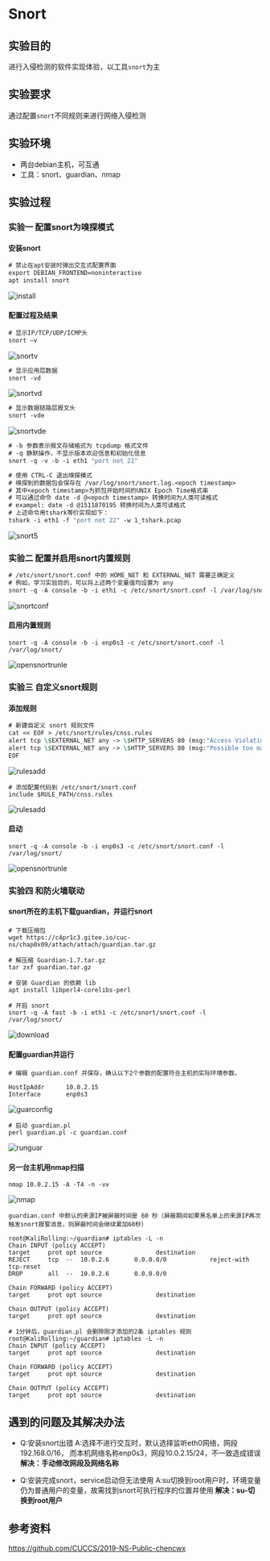 # Snort

## 实验目的

进行入侵检测的软件实现体验，以工具`snort`为主

## 实验要求

通过配置`snort`不同规则来进行网络入侵检测

## 实验环境

* 两台debian主机，可互通
* 工具：snort、guardian、nmap

## 实验过程

### 实验一 配置snort为嗅探模式

#### 安装snort

```1
# 禁止在apt安装时弹出交互式配置界面
export DEBIAN_FRONTEND=noninteractive
apt install snort
```

![install](https://github.com/CUCCS/2020-ns-public-LLLanW/blob/exp09/img/install_snort.png)  

#### 配置过程及结果

```2
# 显示IP/TCP/UDP/ICMP头
snort –v
```

![snortv](https://github.com/CUCCS/2020-ns-public-LLLanW/blob/exp09/img/snortv.png)  

```3
# 显示应用层数据
snort -vd
```

![snortvd](https://github.com/CUCCS/2020-ns-public-LLLanW/blob/exp09/img/snortvd.png)  

```4
# 显示数据链路层报文头
snort -vde
```

![snortvde](https://github.com/CUCCS/2020-ns-public-LLLanW/blob/exp09/img/snortvde.png)  

```5
# -b 参数表示报文存储格式为 tcpdump 格式文件
# -q 静默操作，不显示版本欢迎信息和初始化信息
snort -q -v -b -i eth1 "port not 22"

# 使用 CTRL-C 退出嗅探模式
# 嗅探到的数据包会保存在 /var/log/snort/snort.log.<epoch timestamp>
# 其中<epoch timestamp>为抓包开始时间的UNIX Epoch Time格式串
# 可以通过命令 date -d @<epoch timestamp> 转换时间为人类可读格式
# exampel: date -d @1511870195 转换时间为人类可读格式
# 上述命令用tshark等价实现如下：
tshark -i eth1 -f "port not 22" -w 1_tshark.pcap
```

![snort5](https://github.com/CUCCS/2020-ns-public-LLLanW/blob/exp09/img/snort5.png)  

### 实验二 配置并启用snort内置规则

```7
# /etc/snort/snort.conf 中的 HOME_NET 和 EXTERNAL_NET 需要正确定义
# 例如，学习实验目的，可以将上述两个变量值均设置为 any
snort -q -A console -b -i eth1 -c /etc/snort/snort.conf -l /var/log/snort/
```

![snortconf](https://github.com/CUCCS/2020-ns-public-LLLanW/blob/exp09/img/snortconf.png)  

#### 启用内置规则

`snort -q -A console -b -i enp0s3 -c /etc/snort/snort.conf -l /var/log/snort/`

![opensnortrunle](https://github.com/CUCCS/2020-ns-public-LLLanW/blob/exp09/img/opensnortrunle.png)  

### 实验三 自定义snort规则

#### 添加规则

```8
# 新建自定义 snort 规则文件
cat << EOF > /etc/snort/rules/cnss.rules
alert tcp \$EXTERNAL_NET any -> \$HTTP_SERVERS 80 (msg:"Access Violation has been detected on /etc/passwd ";flags: A+; content:"/etc/passwd"; nocase;sid:1000001; rev:1;)
alert tcp \$EXTERNAL_NET any -> \$HTTP_SERVERS 80 (msg:"Possible too many connections toward my http server"; threshold:type threshold, track by_src, count 100, seconds 2; classtype:attempted-dos; sid:1000002; rev:1;)
EOF
```

![rulesadd](https://github.com/CUCCS/2020-ns-public-LLLanW/blob/exp09/img/rulesadd.png)  

```9
# 添加配置代码到 /etc/snort/snort.conf
include $RULE_PATH/cnss.rules
```

![rulesadd](https://github.com/CUCCS/2020-ns-public-LLLanW/blob/exp09/img/snortaddconfig.png)  

#### 启动

`snort -q -A console -b -i enp0s3 -c /etc/snort/snort.conf -l /var/log/snort/`

![opensnortrunle](https://github.com/CUCCS/2020-ns-public-LLLanW/blob/exp09/img/opensnortrunle.png)  

### 实验四 和防火墙联动

#### snort所在的主机下载guardian，并运行snort

```10
# 下载压缩包
wget https://c4pr1c3.gitee.io/cuc-ns/chap0x09/attach/attach/guardian.tar.gz

# 解压缩 Guardian-1.7.tar.gz
tar zxf guardian.tar.gz

# 安装 Guardian 的依赖 lib
apt install libperl4-corelibs-perl

# 开启 snort
snort -q -A fast -b -i eth1 -c /etc/snort/snort.conf -l /var/log/snort/
```

![download](https://github.com/CUCCS/2020-ns-public-LLLanW/blob/exp09/img/downloadG.png)  

#### 配置guardian并运行

```11
# 编辑 guardian.conf 并保存，确认以下2个参数的配置符合主机的实际环境参数。

HostIpAddr      10.0.2.15
Interface       enp0s3
```

![guarconfig](https://github.com/CUCCS/2020-ns-public-LLLanW/blob/exp09/img/guarconfig.png)  

```12
# 启动 guardian.pl
perl guardian.pl -c guardian.conf
```

![runguar](https://github.com/CUCCS/2020-ns-public-LLLanW/blob/exp09/img/runguar.png)  

#### 另一台主机用nmap扫描

```13
nmap 10.0.2.15 -A -T4 -n -vv
```

![nmap](https://github.com/CUCCS/2020-ns-public-LLLanW/blob/exp09/img/nmap.png)  

```14
guardian.conf 中默认的来源IP被屏蔽时间是 60 秒（屏蔽期间如果黑名单上的来源IP再次触发snort报警消息，则屏蔽时间会继续累加60秒）

root@KaliRolling:~/guardian# iptables -L -n
Chain INPUT (policy ACCEPT)
target     prot opt source               destination
REJECT     tcp  --  10.0.2.6       0.0.0.0/0            reject-with tcp-reset
DROP       all  --  10.0.2.6       0.0.0.0/0

Chain FORWARD (policy ACCEPT)
target     prot opt source               destination

Chain OUTPUT (policy ACCEPT)
target     prot opt source               destination

# 1分钟后，guardian.pl 会删除刚才添加的2条 iptables 规则
root@KaliRolling:~/guardian# iptables -L -n
Chain INPUT (policy ACCEPT)
target     prot opt source               destination

Chain FORWARD (policy ACCEPT)
target     prot opt source               destination

Chain OUTPUT (policy ACCEPT)
target     prot opt source               destination
```

## 遇到的问题及其解决办法

* Q:安装snort出错
A:选择不进行交互时，默认选择监听eth0网络，网段192.168.0/16， 而本机网络名称enp0s3，网段10.0.2.15/24，不一致造成错误
**解决：手动修改网段及网络名称**

* Q:安装完成snort，service启动但无法使用
A:su切换到root用户时，环境变量仍为普通用户的变量，故需找到snort可执行程序的位置并使用
**解决：su-切换到root用户**

## 参考资料

https://github.com/CUCCS/2019-NS-Public-chencwx
